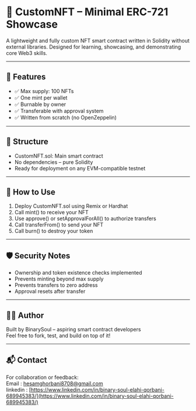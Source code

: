 # 🎨 CustomNFT – Minimal ERC-721 Showcase

A lightweight and fully custom NFT smart contract written in Solidity without external libraries. Designed for learning, showcasing, and demonstrating core Web3 skills.

---

## 🔧 Features

- ✅ Max supply: 100 NFTs  
- ✅ One mint per wallet  
- ✅ Burnable by owner  
- ✅ Transferable with approval system  
- ✅ Written from scratch (no OpenZeppelin)

---

## 📁 Structure

- CustomNFT.sol: Main smart contract  
- No dependencies – pure Solidity  
- Ready for deployment on any EVM-compatible testnet

---

## 🚀 How to Use

1. Deploy CustomNFT.sol using Remix or Hardhat  
2. Call mint() to receive your NFT  
3. Use approve() or setApprovalForAll() to authorize transfers  
4. Call transferFrom() to send your NFT  
5. Call burn() to destroy your token

---

## 🛡️ Security Notes

- Ownership and token existence checks implemented  
- Prevents minting beyond max supply  
- Prevents transfers to zero address  
- Approval resets after transfer

---

## 👨‍💻 Author

Built by BinarySoul – aspiring smart contract developers  
Feel free to fork, test, and build on top of it!

---

## 📬 Contact

For collaboration or feedback:  
Email : hesamghorbani8708@gmail.com  
linkedin : [https://www.linkedin.com/in/binary-soul-elahi-qorbani-689945383/](https://www.linkedin.com/in/binary-soul-elahi-qorbani-689945383/)
